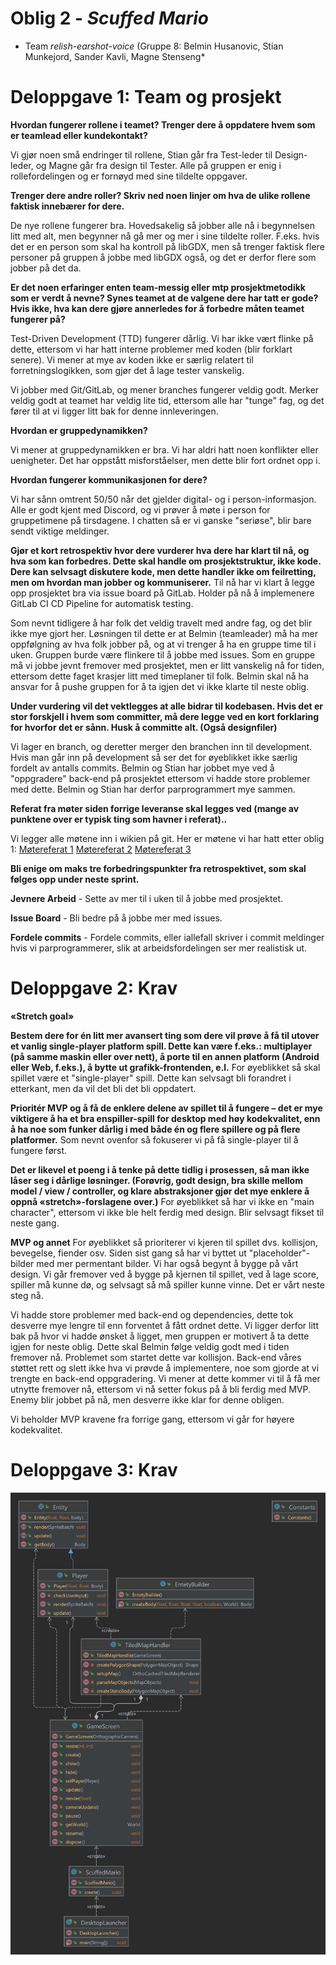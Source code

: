 # Oblig 2 - *Scuffed Mario*
* Team *relish-earshot-voice* (Gruppe 8: Belmin Husanovic, Stian Munkejord, Sander Kavli, Magne Stenseng*

# **Deloppgave 1: Team og prosjekt**

**Hvordan fungerer rollene i teamet? Trenger dere å oppdatere hvem som er teamlead eller kundekontakt?**

Vi gjør noen små endringer til rollene, Stian går fra Test-leder til Design-leder, og Magne går fra design til Tester.  Alle på gruppen er enig i rollefordelingen og er fornøyd med sine tildelte oppgaver. 


**Trenger dere andre roller? Skriv ned noen linjer om hva de ulike rollene faktisk innebærer for dere.**

De nye rollene fungerer bra. Hovedsakelig så jobber alle nå i begynnelsen litt med alt, men begynner nå gå mer og mer i sine tildelte roller. F.eks. hvis det er en person som skal ha kontroll på libGDX, men så trenger faktisk flere personer på gruppen å jobbe med libGDX også, og det er derfor flere som jobber på det da. 


**Er det noen erfaringer enten team-messig eller mtp prosjektmetodikk som er verdt å nevne? Synes teamet at de valgene dere har tatt er gode? Hvis ikke, hva kan dere gjøre annerledes for å forbedre måten teamet fungerer på?**

Test-Driven Development (TTD) fungerer dårlig. Vi har ikke vært flinke på dette, ettersom vi har hatt interne problemer med koden (blir forklart senere). Vi mener at mye av koden ikke er særlig relatert til forretningslogikken, som gjør det å lage tester vanskelig. 

Vi jobber med Git/GitLab, og mener branches fungerer veldig godt. Merker veldig godt at teamet har veldig lite tid, ettersom alle har "tunge" fag, og det fører til at vi ligger litt bak for denne innleveringen. 


**Hvordan er gruppedynamikken?**

Vi mener at gruppedynamikken er bra. Vi har aldri hatt noen konflikter eller uenigheter. Det har oppstått misforståelser, men dette blir fort ordnet opp i.


**Hvordan fungerer kommunikasjonen for dere?**

Vi har sånn omtrent 50/50 når det gjelder digital- og i person-informasjon. Alle er godt kjent med Discord, og vi prøver å møte i person for gruppetimene på tirsdagene. I chatten så er vi ganske "seriøse", blir bare sendt viktige meldinger.


**Gjør et kort retrospektiv hvor dere vurderer hva dere har klart til nå, og hva som kan forbedres. Dette skal handle om prosjektstruktur, ikke kode. Dere kan selvsagt diskutere kode, men dette handler ikke om feilretting, men om hvordan man jobber og kommuniserer.**
Til nå har vi klart å legge opp prosjektet bra via issue board på GitLab. Holder på nå å implemenere GitLab CI CD Pipeline for automatisk testing. 

Som nevnt tidligere å har folk det veldig travelt med andre fag, og det blir ikke mye gjort her. Løsningen til dette er at Belmin (teamleader) må ha mer oppfølgning av hva folk jobber på, og at vi trenger å ha en gruppe time til i uken. Gruppen burde være flinkere til å jobbe med issues. Som en gruppe må vi jobbe jevnt fremover med prosjektet, men er litt vanskelig nå for tiden, ettersom dette faget krasjer litt med timeplaner til folk. Belmin skal nå ha ansvar for å pushe gruppen for å ta igjen det vi ikke klarte til neste oblig. 

**Under vurdering vil det vektlegges at alle bidrar til kodebasen. Hvis det er stor forskjell i hvem som committer, må dere legge ved en kort forklaring for hvorfor det er sånn. Husk å committe alt. (Også designfiler)**

Vi lager en branch, og deretter merger den branchen inn til development. Hvis man går inn på development så ser det for øyeblikket ikke særlig fordelt av antalls commits. Belmin og Stian har jobbet mye ved å "oppgradere" back-end på prosjektet ettersom vi hadde store problemer med dette. Belmin og Stian har derfor parprogrammert mye sammen. 

**Referat fra møter siden forrige leveranse skal legges ved (mange av punktene over er typisk ting som havner i referat)..**

Vi legger alle møtene inn i wikien på git. Her er møtene vi har hatt etter oblig 1:
[Møtereferat 1](https://git.app.uib.no/relish-earshot/scuffed-mario/-/wikis/M%C3%B8tereferat-22.feb-2022)
[Møtereferat 2](https://git.app.uib.no/relish-earshot/scuffed-mario/-/wikis/M%C3%B8tereferat-11.mars-2022)
[Møtereferat 3](https://git.app.uib.no/relish-earshot/scuffed-mario/-/wikis/M%C3%B8tereferat-15.mars-2022)

**Bli enige om maks tre forbedringspunkter fra retrospektivet, som skal følges opp under neste sprint.**

**Jevnere Arbeid** -  Sette av mer til i uken til å jobbe med prosjektet.

**Issue Board** - Bli bedre på å jobbe mer med issues. 

**Fordele commits** - Fordele commits, eller iallefall skriver i commit meldinger hvis vi parprogrammerer, slik at arbeidsfordelingen ser mer realistisk ut.


# **Deloppgave 2: Krav**

**«Stretch goal»**

**Bestem dere for én litt mer avansert ting som dere vil prøve å få til utover et vanlig single-player platform spill. Dette kan være f.eks.: multiplayer (på samme maskin eller over nett), å porte til en annen platform (Android eller Web, f.eks.), å bytte ut grafikk-frontenden, e.l.**
For øyeblikket så skal spillet være et "single-player" spill. Dette kan selvsagt bli forandret i etterkant, men da vil det bli det bli oppdatert. 

**Prioritér MVP og å få de enklere delene av spillet til å fungere – det er mye viktigere å ha et bra enspiller-spill for desktop med høy kodekvalitet, enn å ha noe som funker dårlig i med både én og flere spillere og på flere platformer.**
Som nevnt ovenfor så fokuserer vi på få single-player til å fungere først. 

**Det er likevel et poeng i å tenke på dette tidlig i prosessen, så man ikke låser seg i dårlige løsninger. (Forøvrig, godt design, bra skille mellom model / view / controller, og klare abstraksjoner gjør det mye enklere å oppnå «stretch»-forslagene over.)**
For øyeblikket så har vi ikke en "main character", ettersom vi ikke ble helt ferdig med design. Blir selvsagt fikset til neste gang. 


**MVP og annet**
For øyeblikket så prioriterer vi kjeren til spillet dvs. kollisjon, bevegelse, fiender osv. Siden sist gang så har vi byttet ut "placeholder"-bilder med mer permentant bilder. Vi har også begynt å bygge på vårt design. Vi går fremover ved å bygge på kjernen til spillet, ved å lage score, spiller må kunne dø, og selvsagt så må spiller kunne vinne. Det er vårt neste steg nå. 


Vi hadde store problemer med back-end og dependencies, dette tok desverre mye lengre til enn forventet å fått ordnet dette. Vi ligger derfor litt bak på hvor vi hadde ønsket å ligget, men gruppen er motivert å ta dette igjen for neste oblig. Dette skal Belmin følge veldig godt med i tiden fremover nå. Problemet som startet dette var kollisjon. Back-end våres støttet rett og slett ikke hva vi prøvde å implementere, noe som gjorde at vi trengte en back-end oppgradering. Vi mener at dette kommer vi til å få mer utnytte fremover nå, ettersom vi nå setter fokus på å bli ferdig med MVP. 
Enemy blir jobbet på nå, men desverre ikke klar for denne obligen. 

Vi beholder MVP kravene fra forrige gang, ettersom vi går for høyere kodekvalitet.


# **Deloppgave 3: Krav**

![Class Diagram](klasseDiagarm.png?raw=true "Class Diagram")
